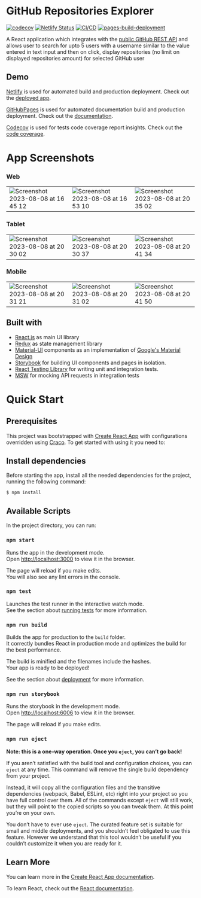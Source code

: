 # GitHub Repositories Explorer

[![codecov](https://codecov.io/gh/brijesh-pant/github-repositories-explorer/branch/main/graph/badge.svg?token=HSWHTETH4U)](https://codecov.io/gh/brijesh-pant/github-repositories-explorer)
[![Netlify Status](https://api.netlify.com/api/v1/badges/3f4229b4-75a9-482f-a675-7858873d3a01/deploy-status)](https://app.netlify.com/sites/capable-crostata-90a9f7/deploys)
[![CI/CD](https://github.com/brijesh-pant/github-repositories-explorer/actions/workflows/node.js.yml/badge.svg)](https://github.com/brijesh-pant/github-repositories-explorer/actions/workflows/node.js.yml)
[![pages-build-deployment](https://github.com/brijesh-pant/github-repositories-explorer/actions/workflows/pages/pages-build-deployment/badge.svg)](https://github.com/brijesh-pant/github-repositories-explorer/actions/workflows/pages/pages-build-deployment)

A React application which integrates with the [public GitHub REST API](https://docs.github.com/en/rest?apiVersion=2022-11-28) and allows user to search for upto 5 users with a username similar to the value entered in text input and then on click, display repositories (no limit on displayed repositories amount) for selected GitHub user

## Demo

[Netlify](https://www.netlify.com/) is used for automated build and production deployment. Check out the [deployed app](https://capable-crostata-90a9f7.netlify.app/).

[GitHubPages](https://pages.github.com/) is used for automated documentation build and production deployment. Check out the [documentation](https://brijesh-pant.github.io/github-repositories-explorer/).

[Codecov](https://about.codecov.io/) is used for tests code coverage report insights. Check out the [code coverage](https://app.codecov.io/gh/brijesh-pant/github-repositories-explorer).

# App Screenshots

### Web
<table>
  <tr>
    <td><img  alt="Screenshot 2023-08-08 at 16 45 12" src="https://github.com/brijesh-pant/github-repositories-explorer/assets/10848347/50945106-3b1f-47ba-b91f-21f82efea404"></td>
    <td><img  alt="Screenshot 2023-08-08 at 16 53 10" src="https://github.com/brijesh-pant/github-repositories-explorer/assets/10848347/7ef79373-743a-40d6-8ae5-06ca14f0e6bd"></td>
    <td><img  alt="Screenshot 2023-08-08 at 20 35 02" src="https://github.com/brijesh-pant/github-repositories-explorer/assets/10848347/9e767b8d-c9fb-4885-a4f7-eda256a41ee8"></td>
  </tr>
</table>

### Tablet
<table>
  <tr>
    <td><img alt="Screenshot 2023-08-08 at 20 30 02" src="https://github.com/brijesh-pant/github-repositories-explorer/assets/10848347/c5d254bb-d895-4b52-a1bb-6c345eb12b76"></td>
    <td><img alt="Screenshot 2023-08-08 at 20 30 37" src="https://github.com/brijesh-pant/github-repositories-explorer/assets/10848347/47c895bd-3326-42f3-a961-fde1f69155e7"></td>
    <td><img alt="Screenshot 2023-08-08 at 20 41 34" src="https://github.com/brijesh-pant/github-repositories-explorer/assets/10848347/86773422-93f1-4ddb-8694-5c7e029fe7d1"></td>
  </tr>
</table>

### Mobile
<table>
  <tr>
    <td><img alt="Screenshot 2023-08-08 at 20 31 21" src="https://github.com/brijesh-pant/github-repositories-explorer/assets/10848347/e2be64b1-377d-49f4-9c67-fd01ca3a7ceb"></td>
    <td><img alt="Screenshot 2023-08-08 at 20 31 02" src="https://github.com/brijesh-pant/github-repositories-explorer/assets/10848347/a7cd02a9-0c69-4178-be91-d35a12f26738"></td>
    <td><img alt="Screenshot 2023-08-08 at 20 41 50" src="https://github.com/brijesh-pant/github-repositories-explorer/assets/10848347/610aca08-3221-4cc6-bc29-279b9aaa265a"></td>
  </tr>
</table>

## Built with

- [React.js](https://react.dev/) as main UI library
- [Redux](https://redux-toolkit.js.org/) as state management library
- [Material-UI](https://mui.com/material-ui/) components as an implementation of [Google's Material Design](https://material.io/design)
- [Storybook](https://storybook.js.org/) for building UI components and pages in isolation.
- [React Testing Library](https://testing-library.com/docs/react-testing-library/intro/) for writing unit and integration tests.
- [MSW](https://mswjs.io/) for mocking API requests in integration tests

# Quick Start

## Prerequisites

This project was bootstrapped with [Create React App](https://github.com/facebook/create-react-app) with configurations overridden using [Craco](https://craco.js.org/). To get started with using it you need to:

## Install dependencies

Before starting the app, install all the needed dependencies for the project, running the following command:

```console
$ npm install
```

## Available Scripts

In the project directory, you can run:

### `npm start`

Runs the app in the development mode.\
Open [http://localhost:3000](http://localhost:3000) to view it in the browser.

The page will reload if you make edits.\
You will also see any lint errors in the console.

### `npm test`

Launches the test runner in the interactive watch mode.\
See the section about [running tests](https://facebook.github.io/create-react-app/docs/running-tests) for more information.

### `npm run build`

Builds the app for production to the `build` folder.\
It correctly bundles React in production mode and optimizes the build for the best performance.

The build is minified and the filenames include the hashes.\
Your app is ready to be deployed!

See the section about [deployment](https://facebook.github.io/create-react-app/docs/deployment) for more information.

### `npm run storybook`

Runs the storybook in the development mode.\
Open [http://localhost:6006](http://localhost:6006) to view it in the browser.

The page will reload if you make edits.

### `npm run eject`

**Note: this is a one-way operation. Once you `eject`, you can’t go back!**

If you aren’t satisfied with the build tool and configuration choices, you can `eject` at any time. This command will remove the single build dependency from your project.

Instead, it will copy all the configuration files and the transitive dependencies (webpack, Babel, ESLint, etc) right into your project so you have full control over them. All of the commands except `eject` will still work, but they will point to the copied scripts so you can tweak them. At this point you’re on your own.

You don’t have to ever use `eject`. The curated feature set is suitable for small and middle deployments, and you shouldn’t feel obligated to use this feature. However we understand that this tool wouldn’t be useful if you couldn’t customize it when you are ready for it.

## Learn More

You can learn more in the [Create React App documentation](https://facebook.github.io/create-react-app/docs/getting-started).

To learn React, check out the [React documentation](https://reactjs.org/).
